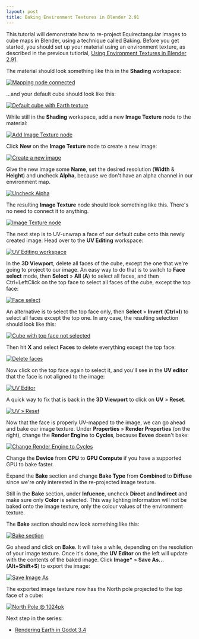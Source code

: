 ```yaml
---
layout: post
title: Baking Environment Textures in Blender 2.91
---
```


This tutorial will demonstrate how to re-project Equirectangular images to cube
maps in Blender, using a technique called Baking. Before you get started, you
should set up your material using an environment texture, as described in the
previous tutiorial,
[Using Environment Textures in Blender 2.91](/2020/12/26/using-environment-textures-in-blender-2-91/).

The material should look something like this in the **Shading** workspace:

[![Mapping node connected](/images/2020/mapping-node-connected.png)](/images/2020/mapping-node-connected.png)

…and your default cube should look like this:

[![Default cube with Earth texture](/images/2020/cube-with-earth-texture-asia.png)](/images/2020/cube-with-earth-texture-asia.png)

While still in the **Shading** workspace, add a new **Image Texture** node to
the material:

[![Add Image Texture node](/images/2020/add-image-texture-node.png)](/images/2020/add-image-texture-node.png)

Click **New** on the **Image Texture** node to create a new image:

[![Create a new image](/images/2020/image-texture-node-new-image.png)](/images/2020/image-texture-node-new-image.png)

Give the new image some **Name**, set the desired resolution (**Width** &
**Height**) and uncheck **Alpha**, because we don't have an alpha channel in
our environment map.

[![Uncheck Alpha](/images/2020/image-texture-node-new-image-uncheck-alpha.png)](/images/2020/image-texture-node-new-image-uncheck-alpha.png)

The resulting **Image Texture** node should look something like this. There's
no need to connect it to anything.

[![Image Texture node](/images/2020/image-texture-node-zp.png)](/images/2020/image-texture-node-zp.png)

The next step is to UV-unwrap a face of our default cube onto this newly
created image. Head over to the **UV Editing** workspace:

[![UV Editing workspace](/images/2020/uv-editing-workspace.png)](/images/2020/uv-editing-workspace.png)

In the **3D Viewport**, delete all faces of the cube, except the one that we're
going to project to our image. An easy way to do that is to switch to **Face
select** mode, then **Select** » **All** (**A**) to select all faces, and then
Ctrl+LeftClick on the top face to select all faces of the cube, except the top
face:

[![Face select](/images/2020/face-select-mode.png)](/images/2020/face-select-mode.png)

An alternative is to select the top face only, then **Select** » **Invert**
(**Ctrl+I**) to select all faces except the top one. In any case, the resulting
selection should look like this:

[![Cube with top face not selected](/images/2020/cube-select-all-faces-except-top.png)](/images/2020/cube-select-all-faces-except-top.png)

Then hit **X** and select **Faces** to delete everything except the top face:

[![Delete faces](/images/2020/delete-faces.png)](/images/2020/delete-faces.png)

Now click on the top face again to select it, and you'll see in the **UV
editor** that the face is not aligned to the image:

[![UV Editor](/images/2020/uv-editor-not-covering-face.png)](/images/2020/uv-editor-not-covering-face.png)

A quick way to fix that is back in the **3D Viewport** to click on **UV** »
**Reset**.

[![UV » Reset](/images/2020/uv-reset.png)](/images/2020/uv-reset.png)

Now that the face is properly UV-mapped to the image, we can go ahead and bake
our image texture. Under **Properties** » **Render Properties** (on the right),
change the **Render Engine** to **Cycles**, because **Eevee** doesn't bake:

[![Change Render Engine to Cycles](/images/2020/change-eevee-to-cycles.png)](/images/2020/change-eevee-to-cycles.png)

Change the **Device** from **CPU** to **GPU Compute** if you have a supported
GPU to bake faster.

Expand the **Bake** section and change **Bake Type** from **Combined** to
**Diffuse** since we're only interested in the re-projected image texture.

Still in the **Bake** section, under **Infuence**, uncheck **Direct** and
**Indirect** and make sure only **Color** is selected. This way lighting
information will not be baked onto the image texture, only the colour values of
the environment texture.

The **Bake** section should now look something like this:

[![Bake section](/images/2020/bake-section.png)](/images/2020/bake-section.png)

Go ahead and click on **Bake**. It will take a while, depending on the
resolution of your image texture. Once it's done, the **UV Editor** on the left
will update with the contents of the baked image. Click **Image\*** » **Save
As…** (**Alt+Shift+S**) to export the image:

[![Save Image As](/images/2020/uv-editor-export-image.png)](/images/2020/uv-editor-export-image.png)

The exported image texture now has the North pole projected to the top face of
a cube:

[![North Pole @ 1024pk](/images/2020/zp-1024.png)](/images/2020/zp-1024.png)

Next step in the series:

- [Rendering Earth in Godot 3.4](/2021/11/10/rendering-earth-in-godot-3-4/)
